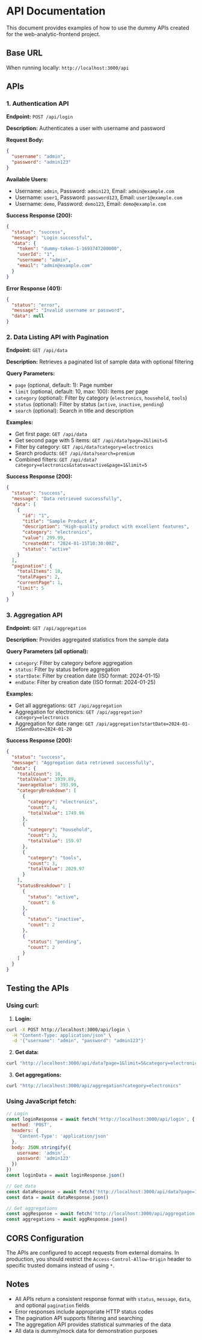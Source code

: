 # API Documentation

This document provides examples of how to use the dummy APIs created for the web-analytic-frontend project.

## Base URL

When running locally: `http://localhost:3000/api`

## APIs

### 1. Authentication API

**Endpoint:** `POST /api/login`

**Description:** Authenticates a user with username and password

**Request Body:**

```json
{
  "username": "admin",
  "password": "admin123"
}
```

**Available Users:**

- Username: `admin`, Password: `admin123`, Email: `admin@example.com`
- Username: `user1`, Password: `password123`, Email: `user1@example.com`
- Username: `demo`, Password: `demo123`, Email: `demo@example.com`

**Success Response (200):**

```json
{
  "status": "success",
  "message": "Login successful",
  "data": {
    "token": "dummy-token-1-1693747200000",
    "userId": "1",
    "username": "admin",
    "email": "admin@example.com"
  }
}
```

**Error Response (401):**

```json
{
  "status": "error",
  "message": "Invalid username or password",
  "data": null
}
```

### 2. Data Listing API with Pagination

**Endpoint:** `GET /api/data`

**Description:** Retrieves a paginated list of sample data with optional filtering

**Query Parameters:**

- `page` (optional, default: 1): Page number
- `limit` (optional, default: 10, max: 100): Items per page
- `category` (optional): Filter by category (`electronics`, `household`, `tools`)
- `status` (optional): Filter by status (`active`, `inactive`, `pending`)
- `search` (optional): Search in title and description

**Examples:**

- Get first page: `GET /api/data`
- Get second page with 5 items: `GET /api/data?page=2&limit=5`
- Filter by category: `GET /api/data?category=electronics`
- Search products: `GET /api/data?search=premium`
- Combined filters: `GET /api/data?category=electronics&status=active&page=1&limit=5`

**Success Response (200):**

```json
{
  "status": "success",
  "message": "Data retrieved successfully",
  "data": [
    {
      "id": "1",
      "title": "Sample Product A",
      "description": "High-quality product with excellent features",
      "category": "electronics",
      "value": 299.99,
      "createdAt": "2024-01-15T10:30:00Z",
      "status": "active"
    }
  ],
  "pagination": {
    "totalItems": 10,
    "totalPages": 2,
    "currentPage": 1,
    "limit": 5
  }
}
```

### 3. Aggregation API

**Endpoint:** `GET /api/aggregation`

**Description:** Provides aggregated statistics from the sample data

**Query Parameters (all optional):**

- `category`: Filter by category before aggregation
- `status`: Filter by status before aggregation
- `startDate`: Filter by creation date (ISO format: 2024-01-15)
- `endDate`: Filter by creation date (ISO format: 2024-01-25)

**Examples:**

- Get all aggregations: `GET /api/aggregation`
- Aggregation for electronics: `GET /api/aggregation?category=electronics`
- Aggregation for date range: `GET /api/aggregation?startDate=2024-01-15&endDate=2024-01-20`

**Success Response (200):**

```json
{
  "status": "success",
  "message": "Aggregation data retrieved successfully",
  "data": {
    "totalCount": 10,
    "totalValue": 3939.89,
    "averageValue": 393.99,
    "categoryBreakdown": [
      {
        "category": "electronics",
        "count": 4,
        "totalValue": 1749.96
      },
      {
        "category": "household",
        "count": 3,
        "totalValue": 159.97
      },
      {
        "category": "tools",
        "count": 3,
        "totalValue": 2029.97
      }
    ],
    "statusBreakdown": [
      {
        "status": "active",
        "count": 6
      },
      {
        "status": "inactive",
        "count": 2
      },
      {
        "status": "pending",
        "count": 2
      }
    ]
  }
}
```

## Testing the APIs

### Using curl:

1. **Login:**

```bash
curl -X POST http://localhost:3000/api/login \
  -H "Content-Type: application/json" \
  -d '{"username": "admin", "password": "admin123"}'
```

2. **Get data:**

```bash
curl "http://localhost:3000/api/data?page=1&limit=5&category=electronics"
```

3. **Get aggregations:**

```bash
curl "http://localhost:3000/api/aggregation?category=electronics"
```

### Using JavaScript fetch:

```javascript
// Login
const loginResponse = await fetch('http://localhost:3000/api/login', {
  method: 'POST',
  headers: {
    'Content-Type': 'application/json'
  },
  body: JSON.stringify({
    username: 'admin',
    password: 'admin123'
  })
})
const loginData = await loginResponse.json()

// Get data
const dataResponse = await fetch('http://localhost:3000/api/data?page=1&limit=10')
const data = await dataResponse.json()

// Get aggregations
const aggResponse = await fetch('http://localhost:3000/api/aggregation')
const aggregations = await aggResponse.json()
```

## CORS Configuration

The APIs are configured to accept requests from external domains. In production, you should restrict the `Access-Control-Allow-Origin` header to specific trusted domains instead of using `*`.

## Notes

- All APIs return a consistent response format with `status`, `message`, `data`, and optional `pagination` fields
- Error responses include appropriate HTTP status codes
- The pagination API supports filtering and searching
- The aggregation API provides statistical summaries of the data
- All data is dummy/mock data for demonstration purposes

